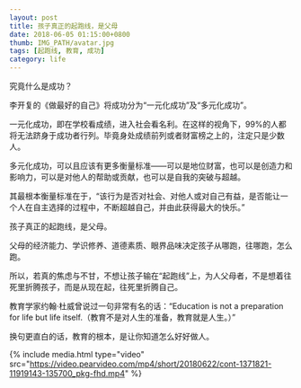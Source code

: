 ```yaml
---
layout: post
title: 孩子真正的起跑线，是父母
date: 2018-06-05 01:15:00+0800
thumb: IMG_PATH/avatar.jpg
tags: [起跑线, 教育, 成功]
category: life
---
```

究竟什么是成功？

李开复的《做最好的自己》将成功分为“一元化成功”及“多元化成功”。

一元化成功，即在学校看成绩，进入社会看名利。在这样的视角下，99%的人都将无法跻身于成功者行列。毕竟身处成绩前列或者财富榜之上的，注定只是少数人。

多元化成功，可以且应该有更多衡量标准——可以是地位财富，也可以是创造力和影响力，可以是对他人的帮助或贡献，也可以是自我的突破与超越。

其最根本衡量标准在于，“该行为是否对社会、对他人或对自己有益，是否能让一个人在自主选择的过程中，不断超越自己，并由此获得最大的快乐。”

孩子真正的起跑线，是父母。

父母的经济能力、学识修养、道德素质、眼界品味决定孩子从哪跑，往哪跑，怎么跑。

所以，若真的焦虑与不甘，不想让孩子输在“起跑线”上，为人父母者，不是想着往死里折腾孩子，而是从现在起，往死里折腾自己。

教育学家约翰·杜威曾说过一句非常有名的话：“Education is not a preparation for life but life itself.（教育不是对人生的准备，教育就是人生。）”

换句更直白的话，教育的根本，是让你知道怎么好好做人。

{% include media.html type="video"  src="https://video.pearvideo.com/mp4/short/20180622/cont-1371821-11919143-135700_pkg-fhd.mp4" %}